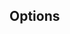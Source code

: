## Options


<ParamField path="batchSize" type="">

</ParamField>
<ParamField path="maxAgeHours" type="">

</ParamField>
<ParamField path="pingFrequency" type="">

</ParamField>
